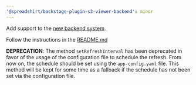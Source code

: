 ```yaml
---
'@spreadshirt/backstage-plugin-s3-viewer-backend': minor
---
```


Add support to the [new backend system](https://backstage.io/docs/backend-system/). 

Follow the instructions in the [README.md](https://github.com/spreadshirt/backstage-plugin-s3/blob/main/plugins/s3-viewer-backend/README.md#new-backend-system)

**DEPRECATION**: The method `setRefreshInterval` has been deprecated in favor of the usage of the configuration file to schedule the refresh.
From now on, the schedule should be set using the `app-config.yaml` file. This method will be kept for some time as a fallback if the schedule
has not been set via the configuration file.